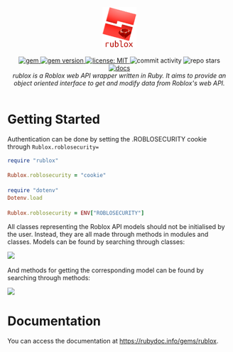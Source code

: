 <div align="center">
  <img src="https://raw.githubusercontent.com/roblox-api-wrappers/.github/main/res/rublox_logo.png" alt="rublox" width="15%" height="15%"/>
</div>

<br>

<div align="center">
  <a href="https://rubygems.org/gems/rublox">
    <img alt="gem" src="https://img.shields.io/gem/dt/rublox?color=rgb%28170%2C%200%2C%200%29&logo=rubygems&style=flat-square">
  </a>

  <a href="https://rubygems.org/gems/rublox">
    <img alt="gem version" src="https://img.shields.io/gem/v/rublox?color=rgb%28170%2C%200%2C%200%29&label=gem%20version&logo=rubygems&style=flat-square">
  </a>

  <a href="https://github.com/roblox-api-wrappers/rublox/blob/main/LICENSE">
    <img alt="license: MIT" src="https://img.shields.io/github/license/roblox-api-wrappers/rublox?color=rgb%28150%2C%200%2C%200%29&logo=github&style=flat-square">
  </a>

  <img alt="commit activity" src="https://img.shields.io/github/commit-activity/m/roblox-api-wrappers/rublox?color=rgb%28170%2C%200%2C%200%29&logo=github&style=flat-square">

  <img alt="repo stars" src="https://img.shields.io/github/stars/roblox-api-wrappers/rublox?color=rgb%28170%2C%200%2C%200%29&logo=github&style=flat-square">

  <a href="https://rubydoc.info/gems/rublox">
    <img alt="docs" src="https://img.shields.io/badge/docs-rubydoc.info-aa0000?style=flat-square">
  </a>
</div>

<div align="center"> <i>rublox is a Roblox web API wrapper written in Ruby. It aims to provide an object oriented interface to get and modify data from Roblox's web API. </i> </div>

<br>

# Getting Started

Authentication can be done by setting the .ROBLOSECURITY cookie through `Rublox.roblosecurity=`
```ruby
require "rublox"

Rublox.roblosecurity = "cookie"

require "dotenv"
Dotenv.load

Rublox.roblosecurity = ENV["ROBLOSECURITY"]
```

All classes representing the Roblox API models should not be initialised by the user. Instead, they are all made through methods in modules and classes.
Models can be found by searching through classes:

![](https://cdn.discordapp.com/attachments/827652175609856053/1070881521348653056/image.png)

And methods for getting the corresponding model can be found by searching through methods:

![](https://cdn.discordapp.com/attachments/827652175609856053/1070881991093919794/image.png)

# Documentation

You can access the documentation at https://rubydoc.info/gems/rublox.
